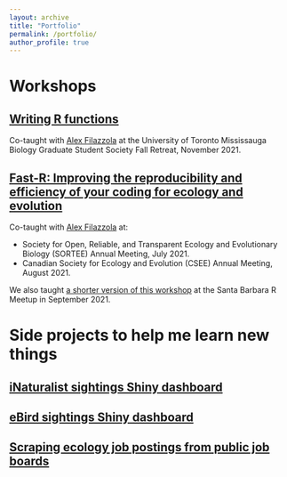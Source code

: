 ```yaml
---
layout: archive
title: "Portfolio"
permalink: /portfolio/
author_profile: true
---
```


# Workshops

## [Writing R functions](https://sbreitbart.github.io/BGSS_Retreat_2021_Workshop/)

Co-taught with [Alex Filazzola](http://www.filazzola.info/) at the University of Toronto Mississauga Biology Graduate Student Society Fall Retreat, November 2021.  


## [Fast-R: Improving the reproducibility and efficiency of your coding for ecology and evolution](https://afilazzola.github.io/FastR/)

Co-taught with [Alex Filazzola](http://www.filazzola.info/) at:

- Society for Open, Reliable, and Transparent Ecology and Evolutionary Biology (SORTEE) Annual Meeting, July 2021.
- Canadian Society for Ecology and Evolution (CSEE) Annual Meeting, August 2021.

We also taught [a shorter version of this workshop](https://afilazzola.github.io/SBMeetup2021-FastR/) at the Santa Barbara R Meetup in September 2021.


# Side projects to help me learn new things

## [iNaturalist sightings Shiny dashboard](https://rpubs.com/sbreitbart/inaturalist)

## [eBird sightings Shiny dashboard](https://spv2p2-sophie-breitbart.shinyapps.io/ebird_dashboard2/)

## [Scraping ecology job postings from public job boards](https://github.com/sbreitbart/job_board_scraping)
